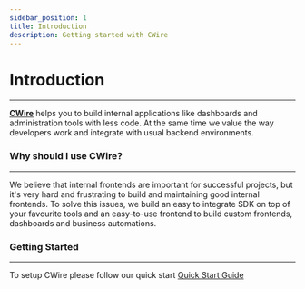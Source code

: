 ```yaml
---
sidebar_position: 1
title: Introduction
description: Getting started with CWire
---
```


# Introduction
***
**[CWire](https://cwire.io)** helps you to build internal applications like dashboards and administration tools with less code.
At the same time we value the way developers work and integrate with usual backend environments.


### Why should I use CWire?
***
We believe that internal frontends are important for successful projects, but it's very hard and frustrating to build and maintaining good internal frontends.
To solve this issues, we build an easy to integrate SDK on top of your favourite tools and an easy-to-use frontend to build custom frontends, dashboards and business automations.

### Getting Started
***
To setup CWire please follow our quick start [Quick Start Guide](./quick-start)
